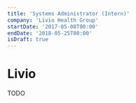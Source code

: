 ```yaml
---
title: 'Systems Administrator (Intern)'
company: 'Livio Health Group'
startDate: '2017-05-08T00:00'
endDate: '2018-05-25T00:00'
isDraft: true
---
```


# Livio

TODO
